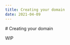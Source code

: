 ```yaml
---
title: Creating your domain 
date: 2021-04-09
---
```

<section>
# Creating your domain 

WIP
</section>
